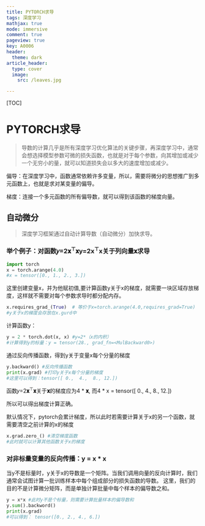 ```yaml
---
title: PYTORCH求导
tags: 深度学习
mathjax: true
mode: immersive
comment: true
pageview: true
key: A0006
header:
  theme: dark
article_header:
  type: cover
  image:
    src: /leaves.jpg

---
```


[TOC]

# PYTORCH求导

> 导数的计算几乎是所有深度学习优化算法的关键步骤，再深度学习中，通常会想选择模型参数可微的损失函数，也就是对于每个参数，向其增加或减少一个无穷小的量，就可以知道损失会以多大的速度增加或减少。

偏导：在深度学习中，函数通常依赖许多变量，所以，需要将微分的思想推广到多元函数上，也就是求对某变量的偏导。

梯度：连接一个多元函数的所有偏导数，就可以得到该函数的梯度向量。

## 自动微分

> 深度学习框架通过自动计算导数（自动微分）加快求导。

### 举个例子：对函数𝑦=2**𝐱**<sup>⊤</sup>**𝐱**y=2x<sup>⊤</sup>x关于列向量**𝐱**求导

``` python
import torch
x = torch.arange(4.0)
#x = tensor([0., 1., 2., 3.])
```

这里创建变量x，并为他赋初值,要计算函数y关于x的梯度，就需要一块区域存放梯度，这样就不需要对每个参数求导时都分配内存。

```python
x.requires_grad_(True)  # 等价于x=torch.arange(4.0,requires_grad=True)
#y关于x的梯度会存放在x.gurd中
```

计算函数y：

```python
y = 2 * torch.dot(x, x) #y=2*（x的内积）
#计算得到y的标量：y = tensor(28., grad_fn=<MulBackward0>)
```

通过反向传播函数，得到y关于变量x每个分量的梯度

```python
y.backward() #反向传播函数
print(x.grad) #打印y关于x每个分量的梯度
#这里可以得到：tensor([ 0.,  4.,  8., 12.])
```

函数𝑦=2**𝐱**<sup>⊤</sup>**𝐱**关于**𝐱**的梯度应为4 * **𝐱**, 而4 * x = tensor([ 0.,  4.,  8., 12.])

所以可以得出梯度计算正确。

默认情况下，pytorch会累计梯度，所以此时若需要计算关于x的另一个函数，就需要清空之前计算的x的梯度

```python
x.grad.zero_() #清空梯度函数
#此时就可以计算其他函数关于x的梯度
```

### 对非标量变量的反向传播：y = x * x

当y不是标量时，y关于x的导数是一个矩阵。当我们调用向量的反向计算时，我们通常会试图计算一批训练样本中每个组成部分的损失函数的导数。 这里，我们的目的不是计算微分矩阵，而是单独计算批量中每个样本的偏导数之和。

```python
y = x*x #此时y不是个标量，则需要计算批量样本的偏导数和
y.sum().backword()
print(x.grad) 
#可以得到： tensor([0., 2., 4., 6.]) 
```

